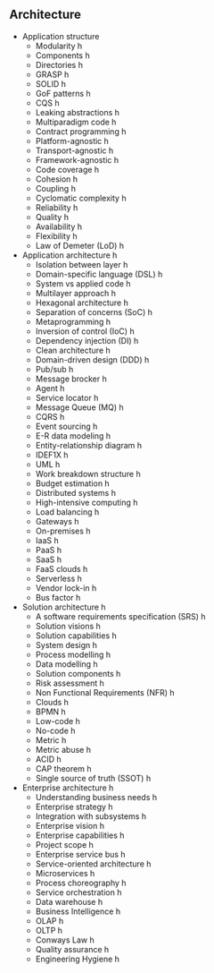 ## Architecture

- Application structure
  - Modularity h
  - Components h
  - Directories h
  - GRASP h
  - SOLID h
  - GoF patterns h
  - CQS h
  - Leaking abstractions h
  - Multiparadigm code h
  - Contract programming h
  - Platform-agnostic h
  - Transport-agnostic h
  - Framework-agnostic h
  - Code coverage h
  - Cohesion h
  - Coupling h
  - Cyclomatic complexity h
  - Reliability h
  - Quality h
  - Availability h
  - Flexibility h
  - Law of Demeter (LoD) h
- Application architecture h
  - Isolation between layer h
  - Domain-specific language (DSL) h
  - System vs applied code h
  - Multilayer approach h
  - Hexagonal architecture h
  - Separation of concerns (SoC) h
  - Metaprogramming h
  - Inversion of control (IoC) h
  - Dependency injection (DI) h
  - Clean architecture h
  - Domain-driven design (DDD) h
  - Pub/sub h
  - Message brocker h
  - Agent h
  - Service locator h
  - Message Queue (MQ) h
  - CQRS h
  - Event sourcing h
  - E-R data modeling h
  - Entity-relationship diagram h
  - IDEF1X h
  - UML h
  - Work breakdown structure h
  - Budget estimation h
  - Distributed systems h
  - High-intensive computing h
  - Load balancing h
  - Gateways h
  - On-premises h
  - IaaS h
  - PaaS h
  - SaaS h
  - FaaS clouds h
  - Serverless h
  - Vendor lock-in h
  - Bus factor h
- Solution architecture h
  - A software requirements specification (SRS) h
  - Solution visions h
  - Solution capabilities h
  - System design h
  - Process modelling h
  - Data modelling h
  - Solution components h
  - Risk assessment h
  - Non Functional Requirements (NFR) h
  - Clouds h
  - BPMN h
  - Low-code h
  - No-code h
  - Metric h
  - Metric abuse h
  - ACID h
  - CAP theorem h
  - Single source of truth (SSOT) h
- Enterprise architecture h
  - Understanding business needs h
  - Enterprise strategy h
  - Integration with subsystems h
  - Enterprise vision h
  - Enterprise capabilities h
  - Project scope h
  - Enterprise service bus h
  - Service-oriented architecture h
  - Microservices h
  - Process choreography h
  - Service orchestration h
  - Data warehouse h
  - Business Intelligence h
  - OLAP h
  - OLTP h
  - Conways Law h
  - Quality assurance h
  - Engineering Hygiene h
